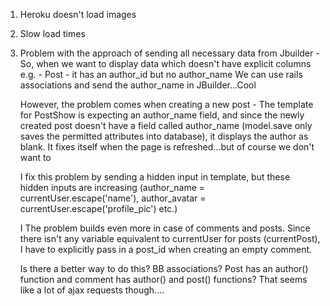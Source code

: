 1. Heroku doesn't load images
2. Slow load times
3. Problem with the approach of sending all necessary data from Jbuilder -
   So, when we want to display data which doesn't have explicit columns
      e.g. - Post - it has an author_id but no author_name
    We can use rails associations and send the author_name in JBuilder...Cool

    However, the problem comes when creating a new post -
      The template for PostShow is expecting an author_name field, and since
      the newly created post doesn't have a field called author_name (model.save
      only saves the permitted attributes into database), it displays the author
      as blank.
    It fixes itself when the page is refreshed...but of course we don't want to

    I fix this problem by sending a hidden input in template, but these hidden
    inputs are increasing (author_name = currentUser.escape('name'),
                           author_avatar = currentUser.escape('profile_pic')
                           etc.)

    I The problem builds even more in case of comments and posts. Since there
    isn't any variable equivalent to currentUser for posts (currentPost), I
    have to explicitly pass in a post_id when creating an empty comment.

    Is there a better way to do this? BB associations? Post has an author()
    function and comment has author() and post() functions? That seems like a
    lot of ajax requests though....
